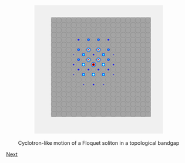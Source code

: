 <p align="center">
<img src="imageN/SolitonEvolution_GIF_2.gif" width="350"/>
</p>

<p align="center">
Cyclotron-like motion of a Floquet soliton in a topological bandgap
</p>

[Next](home3.md)
